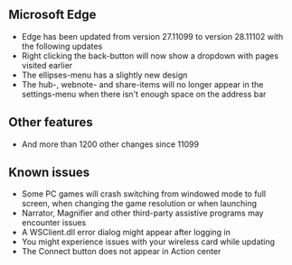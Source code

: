 ## Microsoft Edge
- Edge has been updated from version 27.11099 to version 28.11102 with the following updates
 - Right clicking the back-button will now show a dropdown with pages visited earlier
 - The ellipses-menu has a slightly new design
 - The hub-, webnote- and share-items will no longer appear in the settings-menu when there isn't enough space on the address bar

## Other features
- And more than 1200 other changes since 11099

## Known issues
- Some PC games will crash switching from windowed mode to full screen, when changing the game resolution or when launching
- Narrator, Magnifier and other third-party assistive programs may encounter issues
- A WSClient.dll error dialog might appear after logging in
- You might experience issues with your wireless card while updating
- The Connect button does not appear in Action center